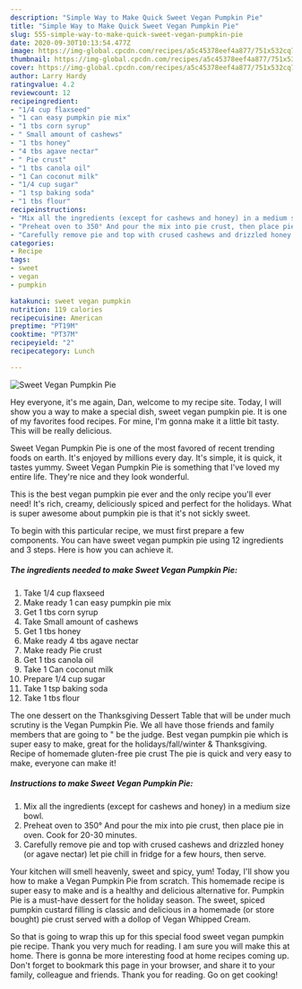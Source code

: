```yaml
---
description: "Simple Way to Make Quick Sweet Vegan Pumpkin Pie"
title: "Simple Way to Make Quick Sweet Vegan Pumpkin Pie"
slug: 555-simple-way-to-make-quick-sweet-vegan-pumpkin-pie
date: 2020-09-30T10:13:54.477Z
image: https://img-global.cpcdn.com/recipes/a5c45378eef4a877/751x532cq70/sweet-vegan-pumpkin-pie-recipe-main-photo.jpg
thumbnail: https://img-global.cpcdn.com/recipes/a5c45378eef4a877/751x532cq70/sweet-vegan-pumpkin-pie-recipe-main-photo.jpg
cover: https://img-global.cpcdn.com/recipes/a5c45378eef4a877/751x532cq70/sweet-vegan-pumpkin-pie-recipe-main-photo.jpg
author: Larry Hardy
ratingvalue: 4.2
reviewcount: 12
recipeingredient:
- "1/4 cup flaxseed"
- "1 can easy pumpkin pie mix"
- "1 tbs corn syrup"
- " Small amount of cashews"
- "1 tbs honey"
- "4 tbs agave nectar"
- " Pie crust"
- "1 tbs canola oil"
- "1 Can coconut milk"
- "1/4 cup sugar"
- "1 tsp baking soda"
- "1 tbs flour"
recipeinstructions:
- "Mix all the ingredients (except for cashews and honey) in a medium size bowl."
- "Preheat oven to 350° And pour the mix into pie crust, then place pie in oven. Cook for 20-30 minutes."
- "Carefully remove pie and top with crused cashews and drizzled honey (or agave nectar) let pie chill in fridge for a few hours, then serve."
categories:
- Recipe
tags:
- sweet
- vegan
- pumpkin

katakunci: sweet vegan pumpkin 
nutrition: 119 calories
recipecuisine: American
preptime: "PT19M"
cooktime: "PT37M"
recipeyield: "2"
recipecategory: Lunch

---
```



![Sweet Vegan Pumpkin Pie](https://img-global.cpcdn.com/recipes/a5c45378eef4a877/751x532cq70/sweet-vegan-pumpkin-pie-recipe-main-photo.jpg)

Hey everyone, it's me again, Dan, welcome to my recipe site. Today, I will show you a way to make a special dish, sweet vegan pumpkin pie. It is one of my favorites food recipes. For mine, I'm gonna make it a little bit tasty. This will be really delicious.

Sweet Vegan Pumpkin Pie is one of the most favored of recent trending foods on earth. It's enjoyed by millions every day. It's simple, it is quick, it tastes yummy. Sweet Vegan Pumpkin Pie is something that I've loved my entire life. They're nice and they look wonderful.

This is the best vegan pumpkin pie ever and the only recipe you&#39;ll ever need! It&#39;s rich, creamy, deliciously spiced and perfect for the holidays. What is super awesome about pumpkin pie is that it&#39;s not sickly sweet.


To begin with this particular recipe, we must first prepare a few components. You can have sweet vegan pumpkin pie using 12 ingredients and 3 steps. Here is how you can achieve it.

<!--inarticleads1-->

##### The ingredients needed to make Sweet Vegan Pumpkin Pie:

1. Take 1/4 cup flaxseed
1. Make ready 1 can easy pumpkin pie mix
1. Get 1 tbs corn syrup
1. Take  Small amount of cashews
1. Get 1 tbs honey
1. Make ready 4 tbs agave nectar
1. Make ready  Pie crust
1. Get 1 tbs canola oil
1. Take 1 Can coconut milk
1. Prepare 1/4 cup sugar
1. Take 1 tsp baking soda
1. Take 1 tbs flour


The one dessert on the Thanksgiving Dessert Table that will be under much scrutiny is the Vegan Pumpkin Pie. We all have those friends and family members that are going to &#34; be the judge. Best vegan pumpkin pie which is super easy to make, great for the holidays/fall/winter &amp; Thanksgiving. Recipe of homemade gluten-free pie crust The pie is quick and very easy to make, everyone can make it! 

<!--inarticleads2-->

##### Instructions to make Sweet Vegan Pumpkin Pie:

1. Mix all the ingredients (except for cashews and honey) in a medium size bowl.
1. Preheat oven to 350° And pour the mix into pie crust, then place pie in oven. Cook for 20-30 minutes.
1. Carefully remove pie and top with crused cashews and drizzled honey (or agave nectar) let pie chill in fridge for a few hours, then serve.


Your kitchen will smell heavenly, sweet and spicy, yum! Today, I&#39;ll show you how to make a Vegan Pumpkin Pie from scratch. This homemade recipe is super easy to make and is a healthy and delicious alternative for. Pumpkin Pie is a must-have dessert for the holiday season. The sweet, spiced pumpkin custard filling is classic and delicious in a homemade (or store bought) pie crust served with a dollop of Vegan Whipped Cream. 

So that is going to wrap this up for this special food sweet vegan pumpkin pie recipe. Thank you very much for reading. I am sure you will make this at home. There is gonna be more interesting food at home recipes coming up. Don't forget to bookmark this page in your browser, and share it to your family, colleague and friends. Thank you for reading. Go on get cooking!
